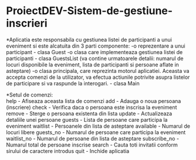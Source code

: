 # ProiectDEV-Sistem-de-gestiune-inscrieri

*Aplicatia este responsabila cu gestiunea listei de participanti a unui eveniment si este alcatuita din 3 parti componente:
    -o reprezentare a unui participant - clasa Guest
    -o clasa care implementeaza gestiunea listei de participanti - clasa GuestsList (va contine urmatoarele detalii: numarul de locuri disponibile la eveniment, lista de participanti si persoane aflate in asteptare)
    -o clasa principala, care reprezinta motorul aplicatiei. Aceasta va accepta comenzi de la utilizator, va efectua actiunile potrivite asupra listelor de participare si va raspunde la interogari. - clasa Main
   
*Setul de comenzi:   
help         - Afiseaza aceasta lista de comenzi
add          - Adauga o noua persoana (inscriere)
check        - Verifica daca o persoana este inscrisa la eveniment
remove       - Sterge o persoana existenta din lista
update       - Actualizeaza detaliile unei persoane
guests       - Lista de persoane care participa la eveniment
waitlist     - Persoanele din lista de asteptare
available    - Numarul de locuri libere
guests_no    - Numarul de persoane care participa la eveniment
waitlist_no  - Numarul de persoane din lista de asteptare
subscribe_no - Numarul total de persoane inscrise
search       - Cauta toti invitatii conform sirului de caractere introdus
quit         - Inchide aplicatia


